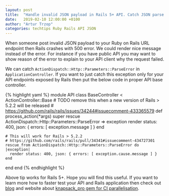 ```yaml
---
layout: post
title:  "Handle invalid JSON payload in Rails 5+ API. Catch JSON parse error"
date:   2019-02-10 12:00:00 +0100
author: "Artur Trzop"
categories: techtips Ruby Rails API JSON
---
```


When someone post invalid JSON payload to your Ruby on Rails URL endpoint then Rails crashes with 500 error.
We could render nice message instead of the error. For instance if you have public API you may want to show reason of the error to explain to your API client why the request failed.

We can catch `ActionDispatch::Http::Parameters::ParseError` in `ApplicationController`. If you want to just catch this exception only for your API endpoints exposed by Rails then put the below code in proper API base controller.

{% highlight yaml %}
module API
  class BaseController < ActionController::Base
    # TODO remove this when a new version of Rails > 5.2.2 will be released
    # https://github.com/rails/rails/issues/34244#issuecomment-433365579
    def process_action(*args)
      super
    rescue ActionDispatch::Http::Parameters::ParseError => exception
      render status: 400, json: { errors: [ exception.message ] }
    end

    # This will work for Rails > 5.2.2
    # https://github.com/rails/rails/pull/34341#issuecomment-434727301
    rescue_from ActionDispatch::Http::Parameters::ParseError do |exception|
      render status: 400, json: { errors: [ exception.cause.message ] }
    end
  end
end
{% endhighlight %}

Above tip works for Rails 5+. Hope you will find this useful. If you want to learn more how to faster test your API and Rails application then check out <a href="/">blog</a> and website about <a href="https://knapsackpro.com?utm_source=docs_knapsackpro&utm_medium=tech_tips&utm_campaign=handle-invalid-json-payload-in-rails-5-api-catch-json-parse-error">knapsack_pro gem for CI parallelisation</a>.
